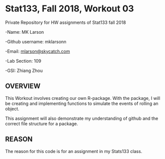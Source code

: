 # Stat133, Fall 2018, Workout 03

Private Repository for HW assignments of Stat133 fall 2018

-Name: MK Larson


-Github username: mklarsonn


-Email: mlarson@skycatch.com


-Lab Section: 109


-GSI: Zhiang Zhou


## OVERVIEW

This Workout involves creating our own R-package. With the package, I will be creating and implementing functions to simulate the events of rolling an object. 

This assignment will also demonstrate my understanding of github and the correct file structure for a package. 


## REASON

The reason for this code is for an assignment in my Stats133 class.
